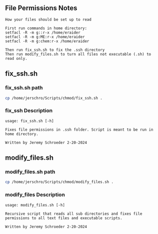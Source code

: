## File Permissions Notes

``` title="/home/jerschro/Scripts/chmod/README"
How your files should be set up to read

First run commands in home directory:
setfacl -R -m g::r-x /home/eraider
setfacl -R -m g:ME:r-x /home/eraider
setfacl -R -m g:chem:r-x /home/eraider

Then run fix_ssh.sh to fix the .ssh directory
Then run modify_files.sh to turn all files not executable (.sh) to read only.

```


## fix_ssh.sh

### fix_ssh.sh path

```bash
cp /home/jerschro/Scripts/chmod/fix_ssh.sh .

```

### fix_ssh Description

```
usage: fix_ssh.sh [-h]

Fixes file permissions in .ssh folder. Script is meant to be run in home directory.

Written by Jeremy Schroeder 2-20-2024

```

## modify_files.sh

### modify_files.sh path

```bash
cp /home/jerschro/Scripts/chmod/modify_files.sh .

```

### modify_files Description

```
usage: modify_files.sh [-h]

Recursive script that reads all sub directories and fixes file permissions to all text files and executable scripts.

Written by Jeremy Schroeder 2-20-2024

```

